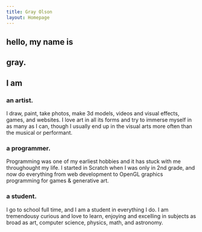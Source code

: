 ```yaml
---
title: Gray Olson
layout: Homepage
---
```


<section id="hero">

## hello, my name is
# gray.

</section>

<section id="about">

## I am

### an **artist.**
I draw, paint, take photos, make 3d models, videos and visual effects, games, and websites. I love art in all its forms and try to immerse myself in as many as I can, though I usually end up in the visual arts more often than the musical or performant.

### a **programmer.**
Programming was one of my earliest hobbies and it has stuck with me throughought my life. I started in Scratch when I was only in 2nd grade, and now do everything from web development to OpenGL graphics programming for games & generative art.

### a **student.**
I go to school full time, and I am a student in everything I do. I am tremendousy curious and love to learn, enjoying and excelling in subjects as broad as art, computer science, physics, math, and astronomy.

</section>
